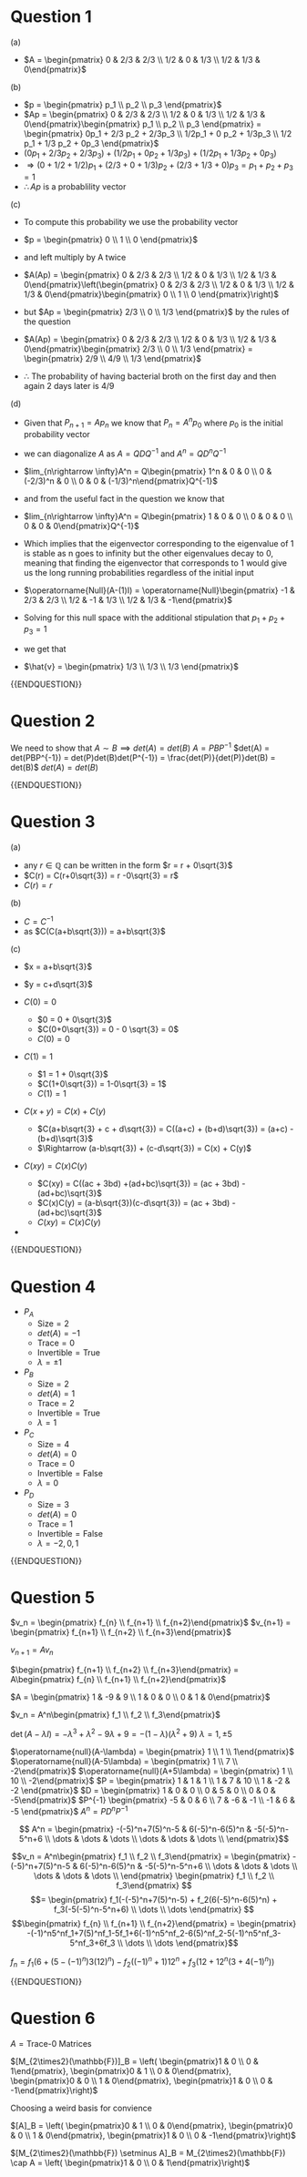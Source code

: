
# Question 1

(a)

- $A = \begin{pmatrix} 0 & 2/3 & 2/3  \\ 1/2 & 0 & 1/3 \\ 1/2 & 1/3 & 0\end{pmatrix}$

(b)

- $p = \begin{pmatrix} p_1 \\ p_2 \\ p_3 \end{pmatrix}$
- $Ap = \begin{pmatrix} 0 & 2/3 & 2/3  \\ 1/2 & 0 & 1/3 \\ 1/2 & 1/3 & 0\end{pmatrix}\begin{pmatrix} p_1 \\ p_2 \\ p_3 \end{pmatrix} = \begin{pmatrix} 0p_1 + 2/3 p_2 + 2/3p_3 \\ 1/2p_1 + 0 p_2 + 1/3p_3 \\ 1/2 p_1 + 1/3 p_2 + 0p_3 \end{pmatrix}$
- $(0p_1 + 2/3 p_2 + 2/3p_3) + (1/2p_1 + 0 p_2 + 1/3p_3 )+ (1/2 p_1 + 1/3 p_2 + 0p_3)$
- $\Rightarrow (0 + 1/2 + 1/2)p_1 + (2/3 + 0 + 1/3)p_2 + (2/3 + 1/3 + 0)p_3 =  p_1 + p_2 + p_3 = 1$ 
- $\therefore Ap$ is a probablility vector

(c)

- To compute this probability we use the probability vector
- $p = \begin{pmatrix} 0 \\ 1 \\ 0 \end{pmatrix}$
- and left multiply by A twice 

- $A(Ap) = \begin{pmatrix} 0 & 2/3 & 2/3  \\ 1/2 & 0 & 1/3 \\ 1/2 & 1/3 & 0\end{pmatrix}\left(\begin{pmatrix} 0 & 2/3 & 2/3  \\ 1/2 & 0 & 1/3 \\ 1/2 & 1/3 & 0\end{pmatrix}\begin{pmatrix} 0 \\ 1 \\ 0 \end{pmatrix}\right)$
- but $Ap = \begin{pmatrix} 2/3 \\ 0 \\ 1/3 \end{pmatrix}$ by the rules of the question
- $A(Ap) = \begin{pmatrix} 0 & 2/3 & 2/3  \\ 1/2 & 0 & 1/3 \\ 1/2 & 1/3 & 0\end{pmatrix}\begin{pmatrix} 2/3 \\ 0 \\ 1/3 \end{pmatrix} = \begin{pmatrix} 2/9 \\ 4/9 \\ 1/3 \end{pmatrix}$
- $\therefore$ The probability of having bacterial broth on the first day and then again 2 days later is $4/9$

(d)

- Given that $P_{n+1} = Ap_n$ we know that $P_n = A^np_0$ where $p_0$ is the initial probability vector
- we can diagonalize $A$ as $A = QDQ^{-1}$ and $A^n = QD^nQ^{-1}$
- $lim_{n\rightarrow \infty}A^n = Q\begin{pmatrix} 1^n & 0 & 0 \\ 0 & (-2/3)^n & 0 \\ 0 & 0 & (-1/3)^n\end{pmatrix}Q^{-1}$
- and from the useful fact in the question we know that
- $lim_{n\rightarrow \infty}A^n = Q\begin{pmatrix} 1 & 0 & 0 \\ 0 & 0 & 0 \\ 0 & 0 & 0\end{pmatrix}Q^{-1}$
- Which implies that the eigenvector corresponding to the eigenvalue of 1 is stable as n goes to infinity but the other eigenvalues decay to 0, meaning that finding the eigenvector that corresponds to 1 would give us the long running probabilities regardless of the initial input

- $\operatorname{Null}(A-(1)I) = \operatorname{Null}\begin{pmatrix} -1 & 2/3 & 2/3  \\ 1/2 & -1 & 1/3 \\ 1/2 & 1/3 & -1\end{pmatrix}$
- Solving for this null space with the additional stipulation that $p_1 + p_2 + p_3 = 1$
- we get that 
- $\hat{v} = \begin{pmatrix} 1/3 \\ 1/3 \\ 1/3 \end{pmatrix}$

{{ENDQUESTION}}

# Question 2

We need to show that $A \sim B \implies det(A) = det(B)$ 
$A = PBP^{-1}$
$det(A) = det(PBP^{-1}) = det(P)det(B)det(P^{-1}) = \frac{det(P)}{det(P)}det(B) = det(B)$
$det(A) = det(B)$

{{ENDQUESTION}}

# Question 3

(a)

- any $r \in \mathbb{Q}$ can be written in the form $r = r + 0\sqrt{3}$
- $C(r) = C(r+0\sqrt{3}) = r -0\sqrt{3} = r$
- $C(r) = r$

(b)

- $C = C^{-1}$
- as $C(C(a+b\sqrt{3})) = a+b\sqrt{3}$

(c)

- $x = a+b\sqrt{3}$
- $y = c+d\sqrt{3}$

- $C(0) = 0$
	- $0 = 0 + 0\sqrt{3}$
	- $C(0+0\sqrt{3}) = 0 - 0 \sqrt{3} = 0$
	- $C(0) = 0$

- $C(1) = 1$
	- $1 = 1 + 0\sqrt{3}$
	- $C(1+0\sqrt{3}) = 1-0\sqrt{3} = 1$
	-  $C(1) = 1$

- $C(x+y) = C(x) + C(y)$
	- $C(a+b\sqrt{3} + c + d\sqrt{3}) = C((a+c) + (b+d)\sqrt{3}) = (a+c) - (b+d)\sqrt{3}$
	- $\Rightarrow (a-b\sqrt{3}) + (c-d\sqrt{3}) = C(x) + C(y)$

- $C(xy) = C(x)C(y)$
	- $C(xy) = C((ac + 3bd) +(ad+bc)\sqrt{3}) = (ac + 3bd) -(ad+bc)\sqrt{3}$
	- $C(x)C(y) = (a-b\sqrt{3})(c-d\sqrt{3}) = (ac + 3bd) -(ad+bc)\sqrt{3}$
	- $C(xy) = C(x)C(y)$
- 
{{ENDQUESTION}}

# Question 4

 - $P_A$
	- $\text{Size} = 2$
	- $det(A) = -1$
	- $\text{Trace} = 0$
	- $\text{Invertible} = \text{True}$
	- $\lambda = \pm 1$
 - $P_B$
	- $\text{Size} = 2$
	- $det(A) = 1$
	- $\text{Trace} = 2$
	- $\text{Invertible} = \text{True}$
	- $\lambda = 1$
 - $P_C$
	- $\text{Size} = 4$
	- $det(A) = 0$
	- $\text{Trace} = 0$
	- $\text{Invertible} = \text{False}$
	- $\lambda = 0$
 - $P_D$
	- $\text{Size} = 3$
	- $det(A) = 0$
	- $\text{Trace} = 1$
	- $\text{Invertible} = \text{False}$
	- $\lambda = -2, 0, 1$

{{ENDQUESTION}}

# Question 5

$v_n = \begin{pmatrix} f_{n} \\ f_{n+1} \\ f_{n+2}\end{pmatrix}$
$v_{n+1} = \begin{pmatrix} f_{n+1} \\ f_{n+2} \\ f_{n+3}\end{pmatrix}$

$v_{n+1} = Av_n$

$\begin{pmatrix} f_{n+1} \\ f_{n+2} \\ f_{n+3}\end{pmatrix} = A\begin{pmatrix} f_{n} \\ f_{n+1} \\ f_{n+2}\end{pmatrix}$

$A = \begin{pmatrix} 1 & -9 & 9 \\ 1 & 0 & 0 \\ 0 & 1 & 0\end{pmatrix}$

$v_n = A^n\begin{pmatrix} f_1 \\ f_2 \\ f_3\end{pmatrix}$

$\operatorname{det}(A-\lambda I) = -\lambda^3+\lambda^2 - 9\lambda + 9 = -(1-\lambda)(\lambda^2 + 9)$
$\lambda = 1, \pm 5$

$\operatorname{null}(A-\lambda) = \begin{pmatrix} 1 \\ 1 \\ 1\end{pmatrix}$
$\operatorname{null}(A-5\lambda) = \begin{pmatrix} 1 \\ 7 \\ -2\end{pmatrix}$
$\operatorname{null}(A+5\lambda) = \begin{pmatrix} 1 \\ 10 \\ -2\end{pmatrix}$
$P = \begin{pmatrix} 1 & 1 & 1 \\ 1 & 7 & 10 \\ 1 & -2 & -2 \end{pmatrix}$
$D = \begin{pmatrix} 1 & 0 & 0 \\ 0 & 5 & 0 \\ 0 & 0 & -5\end{pmatrix}$
$P^{-1} \begin{pmatrix} -5 & 0 & 6 \\ 7 & -6 & -1 \\ -1 & 6 & -5 \end{pmatrix}$
$A^n = PD^nP^{-1}$


$$
A^n = 
\begin{pmatrix} 
-(-5)^n+7(5)^n-5 & 6(-5)^n-6(5)^n & -5(-5)^n-5^n+6 \\
\dots & \dots & \dots \\
\dots & \dots & \dots \\
\end{pmatrix}$$

$$v_n = A^n\begin{pmatrix} f_1 \\ f_2 \\ f_3\end{pmatrix} = \begin{pmatrix} 
-(-5)^n+7(5)^n-5 & 6(-5)^n-6(5)^n & -5(-5)^n-5^n+6 \\
\dots & \dots & \dots \\
\dots & \dots & \dots \\
\end{pmatrix}
\begin{pmatrix} f_1 \\ f_2 \\ f_3\end{pmatrix}
$$
$$=
\begin{pmatrix} 
f_1(-(-5)^n+7(5)^n-5) + f_2(6(-5)^n-6(5)^n) + f_3(-5(-5)^n-5^n+6) \\
\dots \\
\dots
\end{pmatrix}  
$$
$$\begin{pmatrix} f_{n} \\ f_{n+1} \\ f_{n+2}\end{pmatrix} = \begin{pmatrix} 
-(-1)^n5^nf_1+7(5)^nf_1-5f_1+6(-1)^n5^nf_2-6(5)^nf_2-5(-1)^n5^nf_3-5^nf_3+6f_3 \\
\dots \\
\dots
\end{pmatrix}$$

$f_n = f_1(6 + (5-(-1)^n)3(12)^{n}) - f_2((-1)^n+1)12^n + f_3(12 + 12^n(3+4(-1)^n))$


{{ENDQUESTION}}

# Question 6

$A = \text{Trace-0 Matrices}$

$[M_{2\times2}(\mathbb{F})]_B = \left(  \begin{pmatrix}1 & 0 \\ 0 & 1\end{pmatrix},  \begin{pmatrix}0 & 1 \\ 0 & 0\end{pmatrix}, \begin{pmatrix}0 & 0 \\ 1 & 0\end{pmatrix},  \begin{pmatrix}1 & 0 \\ 0 & -1\end{pmatrix}\right)$

Choosing a weird basis for convience

$[A]_B = \left(  \begin{pmatrix}0 & 1 \\ 0 & 0\end{pmatrix}, \begin{pmatrix}0 & 0 \\ 1 & 0\end{pmatrix},  \begin{pmatrix}1 & 0 \\ 0 & -1\end{pmatrix}\right)$

$[M_{2\times2}(\mathbb{F}) \setminus A]_B = M_{2\times2}(\mathbb{F}) \cap A = \left( \begin{pmatrix}1 & 0 \\ 0 & 1\end{pmatrix}\right)$



















